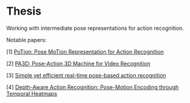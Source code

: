 # Thesis
Working with intermediate pose representations for action recognition.

Notable papers:

[1] [PoTion: Pose MoTion Representation for Action Recognition](https://openaccess.thecvf.com/content_cvpr_2018/papers/Choutas_PoTion_Pose_MoTion_CVPR_2018_paper.pdf)

[2] [PA3D: Pose-Action 3D Machine for Video Recognition](https://openaccess.thecvf.com/content_CVPR_2019/papers/Yan_PA3D_Pose-Action_3D_Machine_for_Video_Recognition_CVPR_2019_paper.pdf)

[3] [Simple yet efficient real-time pose-based action recognition](https://arxiv.org/pdf/1904.09140.pdf)

[4] [Depth-Aware Action Recognition: Pose-Motion Encoding through Temporal
Heatmaps](https://arxiv.org/pdf/2011.13399.pdf)
